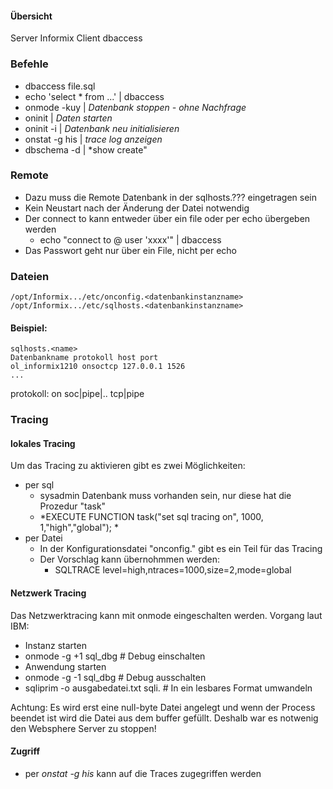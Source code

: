 #### Übersicht

Server
  Informix
Client
  dbaccess
  
  
### Befehle

- dbaccess <datenbank> file.sql
- echo 'select * from ...' | dbaccess <datenbank>
- onmode -kuy   | *Datenbank stoppen - ohne Nachfrage*
- oninit        | *Daten starten*
- oninit -i     | *Datenbank neu initialisieren*
- onstat -g his | *trace log anzeigen*
- dbschema -d <databank> | *show create" 


### Remote
 - Dazu muss die Remote Datenbank in der sqlhosts.??? eingetragen sein
 - Kein Neustart nach der Änderung der Datei notwendig
 - Der connect to kann entweder über ein file oder per echo übergeben werden
    - echo "connect to @<datenbank im sqlhosts file> user 'xxxx'" | dbaccess <datenbank>
 - Das Passwort geht nur über ein File, nicht per echo



### Dateien
```
/opt/Informix.../etc/onconfig.<datenbankinstanzname>
/opt/Informix.../etc/sqlhosts.<datenbankinstanzname>
``` 

#### Beispiel:
```
sqlhosts.<name>
Datenbankname protokoll host port
ol_informix1210 onsoctcp 127.0.0.1 1526
...
``` 

protokoll:
on
soc|pipe|..
tcp|pipe


### Tracing
#### lokales Tracing
Um das Tracing zu aktivieren gibt es zwei Möglichkeiten:
- per sql
  - sysadmin Datenbank muss vorhanden sein, nur diese hat die Prozedur "task"
  - *EXECUTE FUNCTION task("set sql tracing on", 1000, 1,"high","global"); *
- per Datei
  - In der Konfigurationsdatei "onconfig.<datenbankinstanzname>" gibt es ein Teil für das Tracing
  - Der Vorschlag kann übernohmmen werden:
    - SQLTRACE level=high,ntraces=1000,size=2,mode=global
  
#### Netzwerk Tracing
  Das Netzwerktracing kann mit onmode eingeschalten werden.
  Vorgang laut IBM:
  
  - Instanz starten
  - onmode -g +1 sql_dbg    # Debug einschalten
  - Anwendung starten
  - onmode -g -1 sql_dbg    # Debug ausschalten
  - sqliprim -o ausgabedatei.txt sqli.<process-id>   # In ein lesbares Format umwandeln
  
  Achtung: Es wird erst eine null-byte Datei angelegt und wenn der Process beendet ist wird die Datei aus dem buffer gefüllt.
  Deshalb war es notwenig den Websphere Server zu stoppen!
  
#### Zugriff
- per *onstat -g his* kann auf die Traces zugegriffen werden

